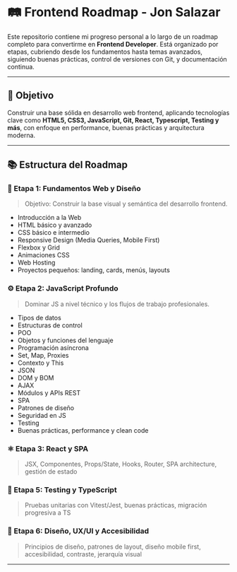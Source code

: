 # 🛤️ Frontend Roadmap - Jon Salazar

Este repositorio contiene mi progreso personal a lo largo de un roadmap completo para convertirme en **Frontend Developer**. Está organizado por etapas, cubriendo desde los fundamentos hasta temas avanzados, siguiendo buenas prácticas, control de versiones con Git, y documentación continua.

---

## 🎯 Objetivo

Construir una base sólida en desarrollo web frontend, aplicando tecnologías clave como **HTML5, CSS3, JavaScript, Git, React, Typescript, Testing y más**, con enfoque en performance, buenas prácticas y arquitectura moderna.

---

## 📚 Estructura del Roadmap

### 🧩 Etapa 1: Fundamentos Web y Diseño

> Objetivo: Construir la base visual y semántica del desarrollo frontend.

- Introducción a la Web
- HTML básico y avanzado
- CSS básico e intermedio
- Responsive Design (Media Queries, Mobile First)
- Flexbox y Grid
- Animaciones CSS
- Web Hosting
- Proyectos pequeños: landing, cards, menús, layouts

### ⚙️ Etapa 2: JavaScript Profundo

> Dominar JS a nivel técnico y los flujos de trabajo profesionales.

- Tipos de datos
- Estructuras de control
- POO
- Objetos y funciones del lenguaje
- Programación asíncrona
- Set, Map, Proxies
- Contexto y This
- JSON
- DOM y BOM
- AJAX
- Módulos y APIs REST
- SPA
- Patrones de diseño
- Seguridad en JS
- Testing
- Buenas prácticas, performance y clean code

### ⚛️ Etapa 3: React y SPA

> JSX, Componentes, Props/State, Hooks, Router, SPA architecture, gestión de estado

### 🔨 Etapa 5: Testing y TypeScript

> Pruebas unitarias con Vitest/Jest, buenas prácticas, migración progresiva a TS

### 🧠 Etapa 6: Diseño, UX/UI y Accesibilidad

> Principios de diseño, patrones de layout, diseño mobile first, accesibilidad, contraste, jerarquía visual

---
